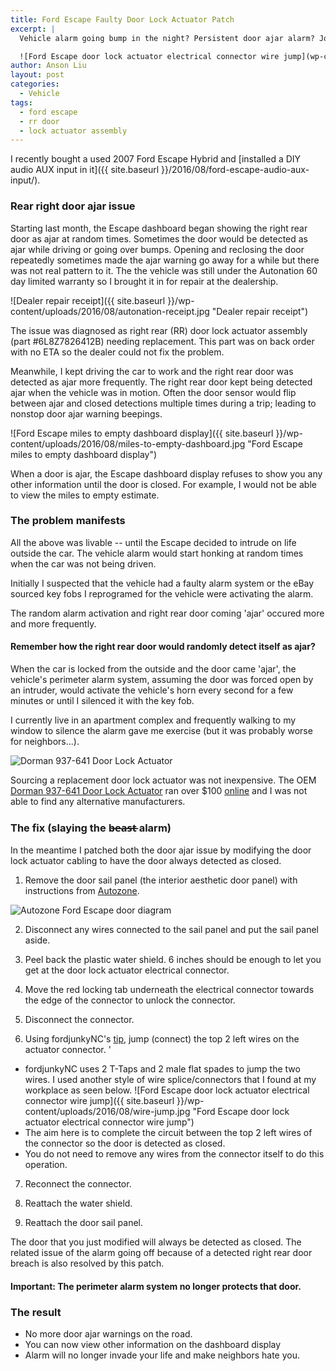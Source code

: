 ```yaml
---
title: Ford Escape Faulty Door Lock Actuator Patch
excerpt: |
  Vehicle alarm going bump in the night? Persistent door ajar alarm? Join me as we fix it.

  ![Ford Escape door lock actuator electrical connector wire jump](wp-content/uploads/2016/08/wire-jump.jpg "Ford Escape door lock actuator electrical connector wire jump")
author: Anson Liu
layout: post
categories:
  - Vehicle
tags:
  - ford escape
  - rr door
  - lock actuator assembly
---
```


I recently bought a used 2007 Ford Escape Hybrid and [installed a DIY audio AUX input in it]({{ site.baseurl }}/2016/08/ford-escape-audio-aux-input/). 

### Rear right door ajar issue

Starting last month, the Escape dashboard began showing the right rear door as ajar at random times. Sometimes the door would be detected as ajar while driving or going over bumps. Opening and reclosing the door repeatedly sometimes made the ajar warning go away for a while but there was not real pattern to it. The the vehicle was still under the Autonation 60 day limited warranty so I brought it in for repair at the dealership. 

![Dealer repair receipt]({{ site.baseurl }}/wp-content/uploads/2016/08/autonation-receipt.jpg "Dealer repair receipt")

The issue was diagnosed as right rear (RR) door lock actuator assembly (part #6L8Z7826412B) needing replacement. This part was on back order with no ETA so the dealer could not fix the problem. 

Meanwhile, I kept driving the car to work and the right rear door was detected as ajar more frequently. The right rear door kept being detected ajar when the vehicle was in motion. Often the door sensor would flip between ajar and closed detections multiple times during a trip; leading to nonstop door ajar warning beepings. 

![Ford Escape miles to empty dashboard display]({{ site.baseurl }}/wp-content/uploads/2016/08/miles-to-empty-dashboard.jpg "Ford Escape miles to empty dashboard display")

When a door is ajar, the Escape dashboard display refuses to show you any other information until the door is closed. For example, I would not be able to view the miles to empty estimate.

### The problem manifests

All the above was livable -- until the Escape decided to intrude on life outside the car. The vehicle alarm would start honking at random times when the car was not being driven. 

Initially I suspected that the vehicle had a faulty alarm system or the eBay sourced key fobs I reprogramed for the vehicle were activating the alarm. 

The random alarm activation and right rear door coming 'ajar' occured more and more frequently.

#### Remember how the right rear door would randomly detect itself as ajar? 

When the car is locked from the outside and the door came 'ajar', the vehicle's perimeter alarm system, assuming the door was forced open by an intruder, would activate the vehicle's horn every second for a few minutes or until I silenced it with the key fob.

I currently live in an apartment complex and frequently walking to my window to silence the alarm gave me exercise (but it was probably worse for neighbors...). 

![Dorman 937-641 Door Lock Actuator](http://www.dormanproducts.com/images/product/medium/937-641-007.JPG "Dorman 937-641 Door Lock Actuator")

Sourcing a replacement door lock actuator was not inexpensive. The OEM [Dorman 937-641 Door Lock Actuator](http://www.dormanproducts.com/itemdetail.aspx?ProductID=66586&SEName=937-641) ran over $100 [online](https://www.google.com/search?q=Dorman+937-641+Door+Lock+Actuator&oq=Dorman+937-641+Door+Lock+Actuator&tbm=shop) and I was not able to find any alternative manufacturers.

### The fix (slaying the b̶e̶a̶s̶t̶ alarm)

In the meantime I patched both the door ajar issue by modifying the door lock actuator cabling to have the door always detected as closed. 

1. Remove the door sail panel (the interior aesthetic door panel) with instructions from [Autozone](http://www.autozone.com/repairinfo/repairguide/repairGuideContent.jsp?pageId=0996b43f8075bf0f). 

![Autozone Ford Escape door diagram](http://repairguide.autozone.com/znetrgs/repair_guide_content/en_us/images/0996b43f/80/20/2c/12/medium/0996b43f80202c12.gif)

2. Disconnect any wires connected to the sail panel and put the sail panel aside. 

3. Peel back the plastic water shield. 6 inches should be enough to let you get at the door lock actuator electrical connector. 

4. Move the red locking tab underneath the electrical connector towards the edge of the connector to unlock the connector. 

5. Disconnect the connector. 

6. Using fordjunkyNC's [tip](http://www.ford-trucks.com/forums/1188276-05-escape-anti-theft-alarm-going-off-2.html#post14439971), jump (connect) the top 2 left wires on the actuator connector. '
  * fordjunkyNC uses 2 T-Taps and 2 male flat spades to jump the two wires. I used another style of wire splice/connectors that I found at my workplace as seen below.
  ![Ford Escape door lock actuator electrical connector wire jump]({{ site.baseurl }}/wp-content/uploads/2016/08/wire-jump.jpg "Ford Escape door lock actuator electrical connector wire jump")
  * The aim here is to complete the circuit between the top 2 left wires of the connector so the door is detected as closed. 
  * You do not need to remove any wires from the connector itself to do this operation. 

7. Reconnect the connector.

8. Reattach the water shield.

9. Reattach the door sail panel. 

The door that you just modified will always be detected as closed. The related issue of the alarm going off because of a detected right rear door breach is also resolved by this patch.

#### Important: The perimeter alarm system no longer protects that door. 

### The result

- No more door ajar warnings on the road.
- You can now view other information on the dashboard display
- Alarm will no longer invade your life and make neighbors hate you.
